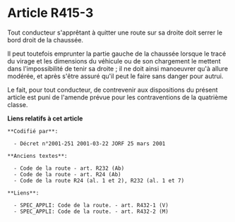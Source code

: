 # Article R415-3

Tout conducteur s'apprêtant à quitter une route sur sa droite doit serrer le bord droit de la chaussée.

Il peut toutefois emprunter la partie gauche de la chaussée lorsque le tracé du virage et les dimensions du véhicule ou de
son chargement le mettent dans l'impossibilité de tenir sa droite ; il ne doit ainsi manoeuvrer qu'à allure modérée, et après
s'être assuré qu'il peut le faire sans danger pour autrui.

Le fait, pour tout conducteur, de contrevenir aux dispositions du présent article est puni de l'amende prévue pour les
contraventions de la quatrième classe.

**Liens relatifs à cet article**

	**Codifié par**:

	  - Décret n°2001-251 2001-03-22 JORF 25 mars 2001

	**Anciens textes**:

	  - Code de la route - art. R232 (Ab)
	  - Code de la route - art. R24 (Ab)
	  - Code de la route R24 (al. 1 et 2), R232 (al. 1 et 7)

	**Liens**:

	  - SPEC_APPLI: Code de la route. - art. R432-1 (V)
	  - SPEC_APPLI: Code de la route. - art. R432-2 (M)
